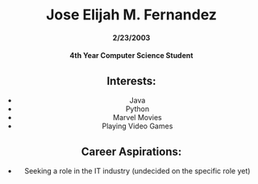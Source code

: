 <div align="center">

# Jose Elijah M. Fernandez
#### 2/23/2003
**4th Year Computer Science Student**

## Interests:
- Java
- Python
- Marvel Movies
- Playing Video Games

## Career Aspirations:
- Seeking a role in the IT industry (undecided on the specific role yet)

</div>
